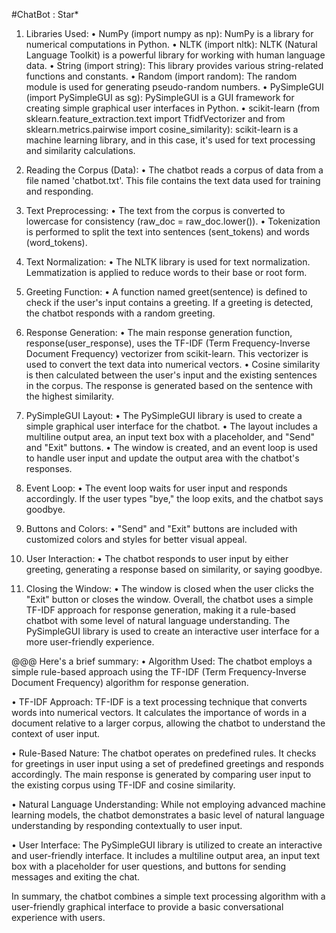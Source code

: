 
#ChatBot : Star*

1.	Libraries Used:
•	NumPy (import numpy as np): NumPy is a library for numerical computations in Python.
•	NLTK (import nltk): NLTK (Natural Language Toolkit) is a powerful library for working with human language data.
•	String (import string): This library provides various string-related functions and constants.
•	Random (import random): The random module is used for generating pseudo-random numbers.
•	PySimpleGUI (import PySimpleGUI as sg): PySimpleGUI is a GUI framework for creating simple graphical user interfaces in Python.
•	scikit-learn (from sklearn.feature_extraction.text import TfidfVectorizer and from sklearn.metrics.pairwise import cosine_similarity): scikit-learn is a machine learning library, and in this case, it's used for text processing and similarity calculations.

2.	Reading the Corpus (Data):
•	The chatbot reads a corpus of data from a file named 'chatbot.txt'. This file contains the text data used for training and responding.

3.	Text Preprocessing:
•	The text from the corpus is converted to lowercase for consistency (raw_doc = raw_doc.lower()).
•	Tokenization is performed to split the text into sentences (sent_tokens) and words (word_tokens).

4.	Text Normalization:
•	The NLTK library is used for text normalization. Lemmatization is applied to reduce words to their base or root form.

5.	Greeting Function:
•	A function named greet(sentence) is defined to check if the user's input contains a greeting. If a greeting is detected, the chatbot responds with a random greeting.

6.	Response Generation:
•	The main response generation function, response(user_response), uses the TF-IDF (Term Frequency-Inverse Document Frequency) vectorizer from scikit-learn. This vectorizer is used to convert the text data into numerical vectors.
•	Cosine similarity is then calculated between the user's input and the existing sentences in the corpus. The response is generated based on the sentence with the highest similarity.

7.	PySimpleGUI Layout:
•	The PySimpleGUI library is used to create a simple graphical user interface for the chatbot.
•	The layout includes a multiline output area, an input text box with a placeholder, and "Send" and "Exit" buttons.
•	The window is created, and an event loop is used to handle user input and update the output area with the chatbot's responses.

8.	Event Loop:
•	The event loop waits for user input and responds accordingly. If the user types "bye," the loop exits, and the chatbot says goodbye.

9.	Buttons and Colors:
•	"Send" and "Exit" buttons are included with customized colors and styles for better visual appeal.

10.	User Interaction:
•	The chatbot responds to user input by either greeting, generating a response based on similarity, or saying goodbye.

11.	Closing the Window:
•	The window is closed when the user clicks the "Exit" button or closes the window.
Overall, the chatbot uses a simple TF-IDF approach for response generation, making it a rule-based chatbot with some level of natural language understanding. The PySimpleGUI library is used to create an interactive user interface for a more user-friendly experience.



@@@ Here's a brief summary:
•	Algorithm Used: The chatbot employs a simple rule-based approach using the TF-IDF (Term Frequency-Inverse Document Frequency) algorithm for response generation.

•	TF-IDF Approach: TF-IDF is a text processing technique that converts words into numerical vectors. It calculates the importance of words in a document relative to a larger corpus, allowing the chatbot to understand the context of user input.

•	Rule-Based Nature: The chatbot operates on predefined rules. It checks for greetings in user input using a set of predefined greetings and responds accordingly. The main response is generated by comparing user input to the existing corpus using TF-IDF and cosine similarity.

•	Natural Language Understanding: While not employing advanced machine learning models, the chatbot demonstrates a basic level of natural language understanding by responding contextually to user input.

•	User Interface: The PySimpleGUI library is utilized to create an interactive and user-friendly interface. It includes a multiline output area, an input text box with a placeholder for user questions, and buttons for sending messages and exiting the chat.

In summary, the chatbot combines a simple text processing algorithm with a user-friendly graphical interface to provide a basic conversational experience with users.







